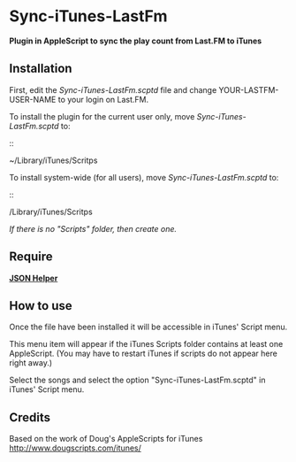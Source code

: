 Sync-iTunes-LastFm
===================
**Plugin in AppleScript to sync the play count from Last.FM to iTunes**


Installation
------------

First, edit the _Sync-iTunes-LastFm.scptd_ file and change YOUR-LASTFM-USER-NAME to your login on Last.FM.


To install the plugin for the current user only, move _Sync-iTunes-LastFm.scptd_ to:

::

  ~/Library/iTunes/Scritps

To install system-wide (for all users), move _Sync-iTunes-LastFm.scptd_ to:

::

  /Library/iTunes/Scritps

*If there is no "Scripts" folder, then create one.*


Require
-------

[__JSON Helper__](http://www.mousedown.net/mouseware/JSONHelper.html)


How to use
----------

Once the file have been installed it will be accessible in iTunes' Script menu.

This menu item will appear if the iTunes Scripts folder contains at least one AppleScript. (You may have to restart iTunes if scripts do not appear here right away.)

Select the songs and select the option "Sync-iTunes-LastFm.scptd" in iTunes' Script menu.


Credits
-------

Based on the work of Doug's AppleScripts for iTunes http://www.dougscripts.com/itunes/
